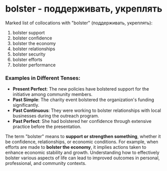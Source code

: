 # bolster - поддерживать, укреплять

Marked list of collocations with "bolster" (поддерживать, укреплять):

1. bolster support  
2. bolster confidence  
3. bolster the economy  
4. bolster relationships  
5. bolster security  
6. bolster efforts  
7. bolster performance  

### Examples in Different Tenses:

- **Present Perfect**: The new policies have bolstered support for the initiative among community members.  
- **Past Simple**: The charity event bolstered the organization's funding significantly.  
- **Past Continuous**: They were working to bolster relationships with local businesses during the outreach program.  
- **Past Perfect**: She had bolstered her confidence through extensive practice before the presentation.  

The term "bolster" means to **support or strengthen something**, whether it be confidence, relationships, or economic conditions. For example, when efforts are made to **bolster the economy**, it implies actions taken to enhance economic stability and growth. Understanding how to effectively bolster various aspects of life can lead to improved outcomes in personal, professional, and community contexts.

